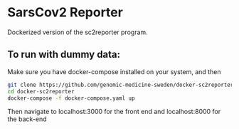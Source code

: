 # SarsCov2 Reporter
Dockerized version of the sc2reporter program.

## To run with dummy data:
Make sure you have docker-compose installed on your system, and then
```bash
git clone https://github.com/genomic-medicine-sweden/docker-sc2reporter
cd docker-sc2reporter
docker-compose -f docker-compose.yaml up
```

Then navigate to localhost:3000 for the front end and localhost:8000 for the back-end